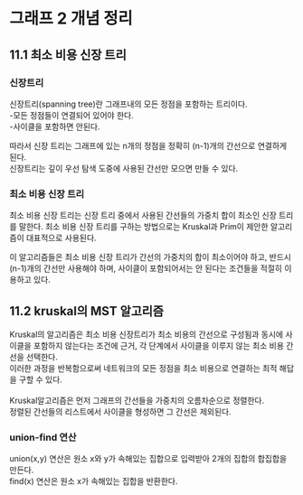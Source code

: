 # 그래프 2 개념 정리

## 11.1 최소 비용 신장 트리

### 신장트리

신장트리(spanning tree)란 그래프내의 모든 정점을 포함하는 트리이다. <br>
-모든 정점들이 연결되어 있어야 한다. <br>
-사이클을 포함하면 안된다.


따라서 신장 트리는 그래프에 있는 n개의 정점을 정확히 (n-1)개의 간선으로 연결하게 된다.<br>
신장트리는 깊이 우선 탐색 도중에 사용된 간선만 모으면 만들 수 있다.

### 최소 비용 신장 트리
최소 비용 신장 트리는 신장 트리 중에서 사용된 간선들의 가중치 합이 최소인 신장 트리를 말한다.
최소 비용 신장 트리를 구하는 방법으로는  Kruskal과 Prim이 제안한 알고리즘이 대표적으로 사용된다. <br>

이 알고리즘들은 최소 비용 신장 트리가 간선의 가중치의 합이 최소이어야 하고, 반드시 (n-1)개의 간선만 사용해야 하며, 사이클이 포함되어서는 안 된다는 조건들을 적절히 이용하고 있다.

## 11.2 kruskal의 MST 알고리즘
Kruskal의 알고리즘은 최소 비용 신장트리가 최소 비용의 간선으로 구성됨과 동시에 사이클을 포함하지 않는다는 조건에 근거, 각 단계에서 사이클을 이루지 않는 최소 비용 간선을 선택한다. <br>이러한 과정을 반복함으로써 네트워크의 모든 정점을 최소 비용으로 연결하는 최적 해답을 구할 수 있다.<br><br>
Kruskal알고리즘은 먼저 그래프의 간선들을 가중치의 오름차순으로 정렬한다. <br>
정렬된 간선들의 리스트에서 사이클을 형성하면 그 간선은 제외된다.<br>

### union-find 연산
union(x,y) 연산은 원소 x와 y가 속해있는 집합으로 입력받아 2개의 집합의 합집합을 만든다. <br>
find(x) 연산은 원소 x가 속해있는 집합을 반환한다.
